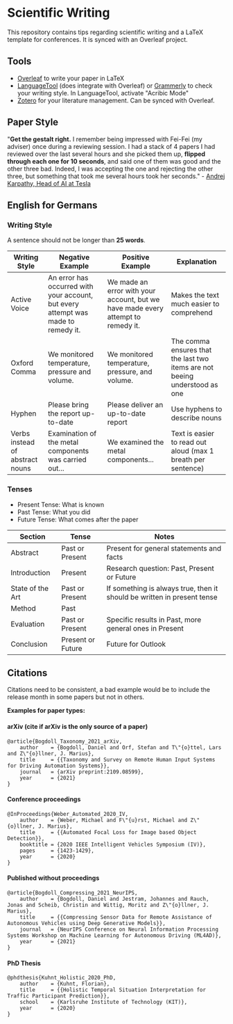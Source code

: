 # Scientific Writing

This repository contains tips regarding scientific writing and a LaTeX template for conferences. It is synced with an Overleaf project.

## Tools

- [Overleaf](https://www.overleaf.com) to write your paper in LaTeX
- [LanguageTool](https://languagetool.org/de) (does integrate with Overleaf) or [Grammerly](https://www.grammarly.com/) to check your writing style. In LanguageTool, activate  "Acribic Mode"
- [Zotero](https://www.zotero.org/) for your literature management. Can be synced with Overleaf.


## Paper Style

"**Get the gestalt right.** I remember being impressed with Fei-Fei (my adviser) once during a reviewing session. I had a stack of 4 papers I had reviewed over the last several hours and she picked them up, **flipped through each one for 10 seconds**, and said one of them was good and the other three bad. Indeed, I was accepting the one and rejecting the other three, but something that took me several hours took her seconds." - [Andrej Karpathy, Head of AI at Tesla](http://karpathy.github.io/2016/09/07/phd/)

## English for Germans

### Writing Style

A sentence should not be longer than **25 words**.

| Writing Style      | Negative Example | Positive Example | Explanation
| ----------- | ----------- | ----------- | ----------- | 
| Active Voice      | An error has occurred with your account, but every attempt was made to remedy it.       | We made an error with your account, but we have made every attempt to remedy it.       |   Makes the text much easier to comprehend     |
| Oxford Comma      | We monitored temperature, pressure and volume.       | We monitored temperature, pressure, and volume.       | The comma ensures that the last two items are not beeing understood as one       |
| Hyphen      | Please bring the report up-to-date       | Please deliver an up-to-date report       | Use hyphens to describe nouns       |
| Verbs instead of abstract nouns | Examination of the metal components was carried out... | We examined the metal components... | Text is easier to read out aloud (max 1 breath per sentence) | Parallel Structures | Our investigation has two goals: ° to discover root causes of production problems, ° eliminating uncertainties in design processes | Our investigation has two goals: ° to discover root causes of production problems, ° to eliminate uncertainties in design processes | Structured lists


### Tenses

- Present Tense: What is known
- Past Tense: What you did
- Future Tense: What comes after the paper

| Section      | Tense | Notes
| ----------- | ----------- | ----------- | 
| Abstract | Past or Present | Present for general statements and facts
| Introduction      | Present       | Research question: Past, Present or Future       |
| State of the Art      | Past or Present       | If something is always true, then it should be written in present tense       |
| Method      | Past       |        |
| Evaluation      | Past or Present       | Specific results in Past, more general ones in Present       |
| Conclusion      | Present or Future       | Future for Outlook       |

## Citations

Citations need to be consistent, a bad example would be to include the release month in some papers but not in others.

**Examples for paper types:**
#### arXiv (cite if arXiv is the only source of a paper)
```
@article{Bogdoll_Taxonomy_2021_arXiv,
    author    = {Bogdoll, Daniel and Orf, Stefan and T\"{o}ttel, Lars and Z\"{o}llner, J. Marius},
    title     = {{Taxonomy and Survey on Remote Human Input Systems for Driving Automation Systems}}, 
    journal   = {arXiv preprint:2109.08599},
    year      = {2021}
}
```

#### Conference proceedings
```
@InProceedings{Weber_Automated_2020_IV,
    author    = {Weber, Michael and F\"{u}rst, Michael and Z\"{o}llner, J. Marius},
    title     = {{Automated Focal Loss for Image based Object Detection}},
    booktitle = {2020 IEEE Intelligent Vehicles Symposium (IV)},
    pages     = {1423-1429},
    year      = {2020}
}
```

#### Published without proceedings
```
@article{Bogdoll_Compressing_2021_NeurIPS,
    author    = {Bogdoll, Daniel and Jestram, Johannes and Rauch, Jonas and Scheib, Christin and Wittig, Moritz and Z\"{o}llner, J. Marius},
    title     = {{Compressing Sensor Data for Remote Assistance of Autonomous Vehicles using Deep Generative Models}},
    journal   = {NeurIPS Conference on Neural Information Processing Systems Workshop on Machine Learning for Autonomous Driving (ML4AD)},
    year      = {2021}
}
```

#### PhD Thesis
```
@phdthesis{Kuhnt_Holistic_2020_PhD,
    author    = {Kuhnt, Florian},
    title     = {{Holistic Temporal Situation Interpretation for Traffic Participant Prediction}},
    school    = {Karlsruhe Institute of Technology (KIT)},
    year      = {2020}
}
```
